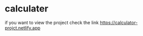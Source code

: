 ﻿# calculater
if you want to view the project check the link 
https://calculator-projct.netlify.app

